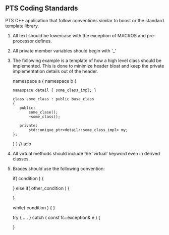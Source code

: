 PTS Coding Standards
--------------------

PTS C++ application that follow conventions similar to boost or the standard template library.

  1) All text should be lowercase with the exception of MACROS and pre-processor defines.

  2) All private member variables should begin with '_'

  3) The following example is a template of how a high level class should be implemented.  This is done to
     minimize header bloat and keep the private implementation details out of the header.

      namespace a { namespace b { 

         namespace detail { some_class_impl; }

         class some_class : public base_class
         {
            public:
                some_clase();
                ~some_class();

            private:
                std::unique_ptr<detail::some_class_impl> my;
         };

      } } // a::b

   4) All virtual methods should include the 'virtual' keyword even in derived classes.

   5) Braces should use the following convention:

      if( condition )
      {

      } else if( other_condition ) {
      
      }

      while( condition )
      {
      }

      try {
        ....
      } 
      catch ( const fc::exception& e )
      {

      }

   
